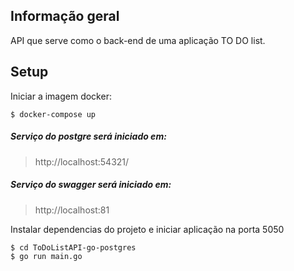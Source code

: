 ## Informação geral
API que serve como o back-end de uma aplicação TO DO list.

	
## Setup

Iniciar a imagem docker:
```
$ docker-compose up
```

##### Serviço do postgre será iniciado em:   
> http://localhost:54321/

##### Serviço do swagger será iniciado em: 
> http://localhost:81


Instalar dependencias do projeto e iniciar aplicação na porta 5050
```
$ cd ToDoListAPI-go-postgres
$ go run main.go 
```
